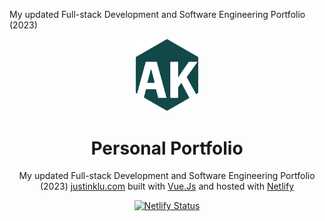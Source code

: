 My updated Full-stack Development and Software Engineering Portfolio (2023)

<div align="center">
  <img alt="Logo" src="https://raw.githubusercontent.com/bchiang7/v4/main/src/images/logo.png" width="100" />
</div>
<h1 align="center">
  Personal Portfolio
</h1>
<p align="center">
  My updated Full-stack Development and Software Engineering Portfolio (2023) 
  <a href="https://justinklu.com" target="_blank">justinklu.com</a> 
  built with 
  <a href="https://vuejs.org/" target="_blank">Vue.Js</a> and hosted with <a href="https://www.netlify.com/" target="_blank">Netlify</a>
</p>

<p align="center">
  <a href="https://app.netlify.com/sites/justinklu/deploys" target="_blank">
    <img src="https://api.netlify.com/api/v1/badges/d2b2c79c-2b56-42f7-b7ec-1c58e72c11fc/deploy-status)](https://app.netlify.com/sites/justinklu/deploys" alt="Netlify Status" />
  </a>
</p>
